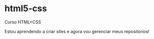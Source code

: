 # html5-css
Curso HTML+CSS


Estou aprendendo a criar sites e agora vou gerenciar meus repositorios!
